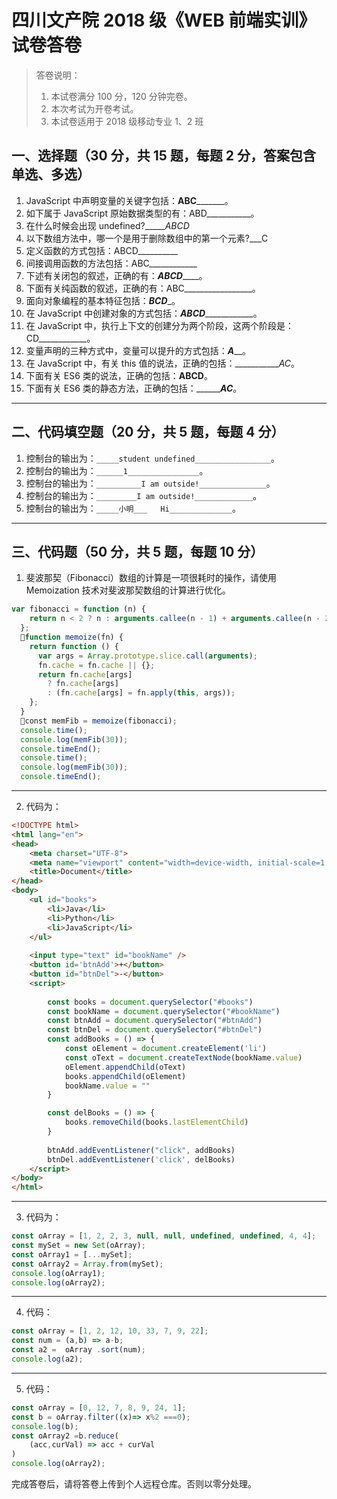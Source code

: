 # 四川文产院 2018 级《WEB 前端实训》试卷答卷

> 答卷说明：
> 1. 本试卷满分 100 分，120 分钟完卷。
> 2. 本次考试为开卷考试。
> 3. 本试卷适用于 2018 级移动专业 1、2 班

## 一、选择题（30 分，共 15 题，每题 2 分，答案包含单选、多选）

1. JavaScript 中声明变量的关键字包括：____ABC___________。
2. 如下属于 JavaScript 原始数据类型的有：ABD___________。
3. 在什么时候会出现 undefined?______ABCD_
4. 以下数组方法中，哪一个是用于删除数组中的第一个元素?___C
5. 定义函数的方式包括：ABCD__________
6. 间接调用函数的方法包括：ABC____________
7. 下述有关闭包的叙述，正确的有：___ABCD_______。
8. 下面有关纯函数的叙述，正确的有：ABC_________________。
9. 面向对象编程的基本特征包括：_________BCD__________。
10. 在 JavaScript 中创建对象的方式包括：___ABCD_______________。
11. 在 JavaScript 中，执行上下文的创建分为两个阶段，这两个阶段是：CD____________。
12. 变量声明的三种方式中，变量可以提升的方式包括：___A_____。
13. 在 JavaScript 中，有关 this 值的说法，正确的包括：____________AC_。
14. 下面有关 ES6 类的说法，正确的包括：______ABCD______。
15. 下面有关 ES6 类的静态方法，正确的包括：_________AC___。

------

## 二、代码填空题（20 分，共 5 题，每题 4 分）

1. 控制台的输出为：`_____student undefined_________________`。
2. 控制台的输出为：`______1________________`。
3. 控制台的输出为：`__________I am outside!_______________`。
4. 控制台的输出为：`_________I am outside!_____________`。
5. 控制台的输出为：`_____小明___   Hi______________`。
	
-------

## 三、代码题（50 分，共 5 题，每题 10 分）

1. 斐波那契（Fibonacci）数组的计算是一项很耗时的操作，请使用 Memoization 技术对斐波那契数组的计算进行优化。

```js
var fibonacci = function (n) {
    return n < 2 ? n : arguments.callee(n - 1) + arguments.callee(n - 2);
  };
  function memoize(fn) {
    return function () {
      var args = Array.prototype.slice.call(arguments);
      fn.cache = fn.cache || {};
      return fn.cache[args]
        ? fn.cache[args]
        : (fn.cache[args] = fn.apply(this, args));
    };
  }
  const memFib = memoize(fibonacci);
  console.time();
  console.log(memFib(30));
  console.timeEnd();
  console.time();
  console.log(memFib(30));
  console.timeEnd();
```

-------

2. 代码为：

```html
<!DOCTYPE html>
<html lang="en">
<head>
    <meta charset="UTF-8">
    <meta name="viewport" content="width=device-width, initial-scale=1.0">
    <title>Document</title>
</head>
<body>
    <ul id="books">
        <li>Java</li>
        <li>Python</li>
        <li>JavaScript</li>
    </ul>
  
    <input type="text" id="bookName" />
    <button id='btnAdd'>+</button>
    <button id="btnDel">-</button>
    <script>
       
        const books = document.querySelector("#books")
        const bookName = document.querySelector("#bookName")
        const btnAdd = document.querySelector("#btnAdd")
        const btnDel = document.querySelector("#btnDel")
        const addBooks = () => {
            const oElement = document.createElement('li')
            const oText = document.createTextNode(bookName.value)
            oElement.appendChild(oText)
            books.appendChild(oElement)
            bookName.value = ""
        }

        const delBooks = () => {
            books.removeChild(books.lastElementChild)
        }
        
        btnAdd.addEventListener("click", addBooks)
        btnDel.addEventListener('click', delBooks)
    </script>
</body>
</html>
```

-------

3. 代码为：

```js
const oArray = [1, 2, 2, 3, null, null, undefined, undefined, 4, 4];
const mySet = new Set(oArray);
const oArray1 = [...mySet];
const oArray2 = Array.from(mySet);
console.log(oArray1);
console.log(oArray2);
```

-------

4. 代码：

```js
const oArray = [1, 2, 12, 10, 33, 7, 9, 22];
const num = (a,b) => a-b;
const a2 =  oArray .sort(num);
console.log(a2);
```

-------

5. 代码：

```js
const oArray = [0, 12, 7, 8, 9, 24, 1];
const b = oArray.filter((x)=> x%2 ===0);
console.log(b);
const oArray2 =b.reduce(
    (acc,curVal) => acc + curVal
)
console.log(oArray2);
```





完成答卷后，请将答卷上传到个人远程仓库。否则以零分处理。

​        